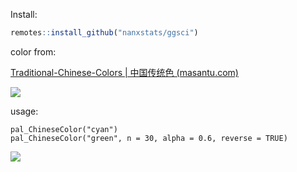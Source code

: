 Install:

``` r
remotes::install_github("nanxstats/ggsci")
```



color from:

[Traditional-Chinese-Colors | 中国传统色 (masantu.com)](https://colors.masantu.com/#/)

![](http://cos01.mugpeng.top/img/20230609143944.png)



usage:

```
pal_ChineseColor("cyan")
pal_ChineseColor("green", n = 30, alpha = 0.6, reverse = TRUE)
```

![](http://cos01.mugpeng.top/img/20230609144017.png)

